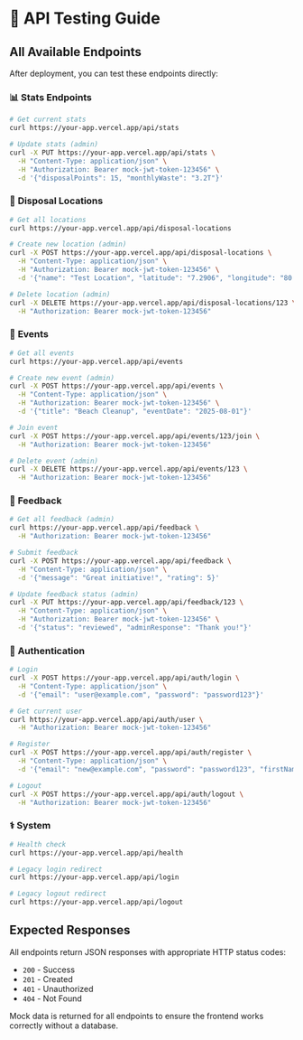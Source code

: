 # 🧪 API Testing Guide

## All Available Endpoints

After deployment, you can test these endpoints directly:

### 📊 **Stats Endpoints**

```bash
# Get current stats
curl https://your-app.vercel.app/api/stats

# Update stats (admin)
curl -X PUT https://your-app.vercel.app/api/stats \
  -H "Content-Type: application/json" \
  -H "Authorization: Bearer mock-jwt-token-123456" \
  -d '{"disposalPoints": 15, "monthlyWaste": "3.2T"}'
```

### 📍 **Disposal Locations**

```bash
# Get all locations
curl https://your-app.vercel.app/api/disposal-locations

# Create new location (admin)
curl -X POST https://your-app.vercel.app/api/disposal-locations \
  -H "Content-Type: application/json" \
  -H "Authorization: Bearer mock-jwt-token-123456" \
  -d '{"name": "Test Location", "latitude": "7.2906", "longitude": "80.6337"}'

# Delete location (admin)
curl -X DELETE https://your-app.vercel.app/api/disposal-locations/123 \
  -H "Authorization: Bearer mock-jwt-token-123456"
```

### 🎉 **Events**

```bash
# Get all events
curl https://your-app.vercel.app/api/events

# Create new event (admin)
curl -X POST https://your-app.vercel.app/api/events \
  -H "Content-Type: application/json" \
  -H "Authorization: Bearer mock-jwt-token-123456" \
  -d '{"title": "Beach Cleanup", "eventDate": "2025-08-01"}'

# Join event
curl -X POST https://your-app.vercel.app/api/events/123/join \
  -H "Authorization: Bearer mock-jwt-token-123456"

# Delete event (admin)
curl -X DELETE https://your-app.vercel.app/api/events/123 \
  -H "Authorization: Bearer mock-jwt-token-123456"
```

### 💬 **Feedback**

```bash
# Get all feedback (admin)
curl https://your-app.vercel.app/api/feedback \
  -H "Authorization: Bearer mock-jwt-token-123456"

# Submit feedback
curl -X POST https://your-app.vercel.app/api/feedback \
  -H "Content-Type: application/json" \
  -d '{"message": "Great initiative!", "rating": 5}'

# Update feedback status (admin)
curl -X PUT https://your-app.vercel.app/api/feedback/123 \
  -H "Content-Type: application/json" \
  -H "Authorization: Bearer mock-jwt-token-123456" \
  -d '{"status": "reviewed", "adminResponse": "Thank you!"}'
```

### 🔐 **Authentication**

```bash
# Login
curl -X POST https://your-app.vercel.app/api/auth/login \
  -H "Content-Type: application/json" \
  -d '{"email": "user@example.com", "password": "password123"}'

# Get current user
curl https://your-app.vercel.app/api/auth/user \
  -H "Authorization: Bearer mock-jwt-token-123456"

# Register
curl -X POST https://your-app.vercel.app/api/auth/register \
  -H "Content-Type: application/json" \
  -d '{"email": "new@example.com", "password": "password123", "firstName": "John"}'

# Logout
curl -X POST https://your-app.vercel.app/api/auth/logout \
  -H "Authorization: Bearer mock-jwt-token-123456"
```

### ⚕️ **System**

```bash
# Health check
curl https://your-app.vercel.app/api/health

# Legacy login redirect
curl https://your-app.vercel.app/api/login

# Legacy logout redirect
curl https://your-app.vercel.app/api/logout
```

## Expected Responses

All endpoints return JSON responses with appropriate HTTP status codes:

- `200` - Success
- `201` - Created
- `401` - Unauthorized
- `404` - Not Found

Mock data is returned for all endpoints to ensure the frontend works correctly without a database.
